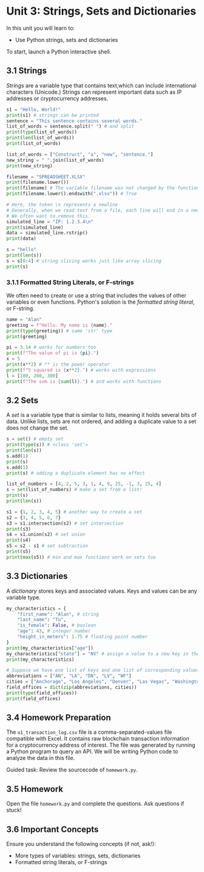 # Unit 3: Strings, Sets and Dictionaries

In this unit you will learn to:
- Use Python strings, sets and dictionaries

To start, launch a Python interactive shell.

## 3.1 Strings

*Strings* are a variable type that contains text,which can include international characters (Unicode.) Strings can represent important data such as IP addresses or cryptocurrency addresses.

```python
s1 = "Hello, World!"
print(s1) # strings can be printed
sentence = "This sentence contains several words."
list_of_words = sentence.split(" ") # and split
print(type(list_of_words))
print(len(list_of_words))
print(list_of_words)

list_of_words = ["Construct", "a", "new", "sentence."]
new_string = " ".join(list_of_words)
print(new_string)

filename = "SPREADSHEET.XLSX"
print(filename.lower())
print(filename) # The variable filename was not changed by the function.
print(filename.lower().endswith(".xlsx")) # True

# Here, the token \n represents a newline
# Generally, when we read text from a file, each line will end in a newline
# We often want to remove this.
simulated_line = "IP: 1.2.3.4\n"
print(simulated_line)
data = simulated_line.rstrip()
print(data)

s = "hello"
print(len(s))
s = s[0:4] # string slicing works just like array slicing
print(s)
```

### 3.1.1 Formatted String Literals, or F-strings

We often need to create or use a string that includes the values of other variables or even functions. Python's solution is the *formatted string literal*, or F-string.

```python
name = "Alan"
greeting = f"Hello. My name is {name}."
print(type(greeting)) # same 'str' type
print(greeting)

pi = 3.14 # works for numbers too
print(f"The value of pi is {pi}.")
x = 5
print(x**2) # ** is the power operator
print(f"5 squared is {x**2}.") # works with expressions
l = [100, 200, 300]
print(f"The sum is {sum(l)}.") # and works with functions
```

## 3.2 Sets

A *set* is a variable type that is similar to lists, meaning it holds several bits of data. Unlike lists, sets are not ordered, and adding a duplicate value to a set does not change the set.

```python
s = set() # empty set
print(type(s)) # <class 'set'>
print(len(s))
s.add(1)
print(s)
s.add(1)
print(s) # adding a duplicate element has no effect

list_of_numbers = [4, 2, 5, 3, 1, 4, 9, 25, -1, 3, 25, 4]
s = set(list_of_numbers) # make a set from a list!
print(s)
print(len(s))

s1 = {1, 2, 3, 4, 5} # another way to create a set
s2 = {3, 4, 5, 6, 7}
s3 = s1.intersection(s2) # set intersection
print(s3)
s4 = s1.union(s2) # set union
print(s4)
s5 = s2 - s1 # set subtraction
print(s5)
print(max(s5)) # min and max functions work on sets too
```

## 3.3 Dictionaries

A *dictionary* stores keys and associated values. Keys and values can be any variable type.

```python
my_characteristics = {
    "first_name": "Alan", # string
    "last_name": "Tu",
    "is_female": False, # boolean
    "age": 43, # integer number
    "height_in_meters": 1.75 # floating point number
}
print(my_characteristics["age"])
my_characteristics["state"] = "NV" # assign a value to a new key in the dictionary
print(my_characteristics)

# Suppose we have one list of keys and one list of corresponding values, like this:
abbreviations = ["AN", "LA", "DN", "LV", "WF"]
cities = ["Anchorage", "Los Angeles", "Denver", "Las Vegas", "Washington DC"]
field_offices = dict(zip(abbreviations, cities))
print(type(field_offices))
print(field_offices)
```

## 3.4 Homework Preparation

The `o1_transaction_log.csv` file is a comma-separated-values file compatible with Excel. It contains raw blockchain transaction information for a cryptocurrency address of interest. The file was generated by running a Python program to query an API. We will be writing Python code to analyze the data in this file.

Guided task: Review the sourcecode of `homework.py`.

## 3.5 Homework

Open the file `homework.py` and complete the questions. Ask questions if stuck!

## 3.6 Important Concepts

Ensure you understand the following concepts (if not, ask!):

- More types of variables: strings, sets, dictionaries
- Formatted string literals, or F-strings
